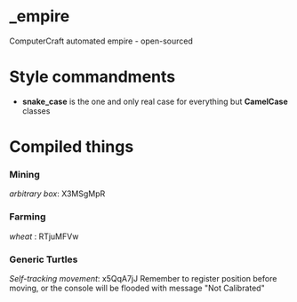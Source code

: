 # _empire
ComputerCraft automated empire - open-sourced

Style commandments
===

- **snake_case** is the one and only real case for everything but **CamelCase** classes

Compiled things
===

### Mining
*arbitrary box*: X3MSgMpR

### Farming
*wheat* : RTjuMFVw

### Generic Turtles
*Self-tracking movement*: x5QqA7jJ
Remember to register position before moving, or the console will be flooded with message "Not Calibrated"
